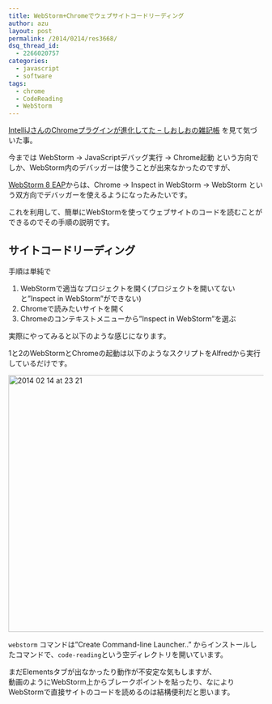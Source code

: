 ```yaml
---
title: WebStorm+Chromeでウェブサイトコードリーディング
author: azu
layout: post
permalink: /2014/0214/res3668/
dsq_thread_id:
  - 2266020757
categories:
  - javascript
  - software
tags:
  - chrome
  - CodeReading
  - WebStorm
---
```

[IntelliJさんのChromeプラグインが進化してた &#8211; しおしおの雑記帳][1] を見て気づいた事。

今までは WebStorm -> JavaScriptデバッグ実行 -> Chrome起動 という方向でしか、WebStorm内のデバッガーは使うことが出来なかったのですが、

[WebStorm 8 EAP][2]からは、Chrome -> Inspect in WebStorm -> WebStorm という双方向でデバッガーを使えるようになったみたいです。

これを利用して、簡単にWebStormを使ってウェブサイトのコードを読むことができるのでその手順の説明です。

## サイトコードリーディング

手順は単純で

1.  WebStormで適当なプロジェクトを開く(プロジェクトを開いてないと&#8221;Inspect in WebStorm&#8221;ができない)
2.  Chromeで読みたいサイトを開く
3.  Chromeのコンテキストメニューから&#8221;Inspect in WebStorm&#8221;を選ぶ

実際にやってみると以下のような感じになります。





1と2のWebStormとChromeの起動は以下のようなスクリプトをAlfredから実行しているだけです。



<img src="http://wordpress.local/wp-content/uploads/2014/02/2014-02-14-at-23.21.png" alt="2014 02 14 at 23 21" title="2014-02-14 at 23.21.png" border="0" width="600" height="508" />

`webstorm` コマンドは&#8221;Create Command-line Launcher..&#8221; からインストールしたコマンドで、`code-reading`という空ディレクトリを開いています。

まだElementsタブが出なかったり動作が不安定な気もしますが、  
動画のようにWebStorm上からブレークポイントを貼ったり、なによりWebStormで直接サイトのコードを読めるのは結構便利だと思います。

 [1]: http://siosio.hatenablog.com/entry/2014/02/14/132138 "IntelliJさんのChromeプラグインが進化してた - しおしおの雑記帳"
 [2]: http://blog.jetbrains.com/webstorm/2014/01/webstorm-8-eap/ "WebStorm 8 EAP"